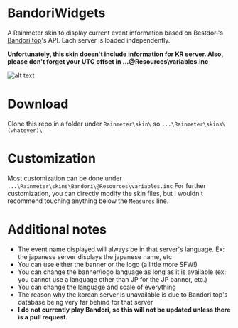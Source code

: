 # BandoriWidgets
A Rainmeter skin to display current event information based on ~~Bestdori's~~ [Bandori.top](https://bandori.top/)'s API. Each server is loaded independently.

**Unfortunately, this skin doesn't include information for KR server. Also, please don't forget your UTC offset in ...\@Resources\variables.inc**

![alt text](https://i.imgur.com/RjoEKL0.png)


# Download
Clone this repo in a folder under `Rainmeter\skin\` so `...\Rainmeter\skins\(whatever)\`

# Customization
Most customization can be done under `...\Rainmeter\skins\Bandori\@Resources\variables.inc`
For further customization, you can directly modify the skin files, but I wouldn't recommend touching anything below the `Measures` line.

# Additional notes
* The event name displayed will always be in that server's language. Ex: the japanese server displays the japanese name, etc
* You can use either the banner or the logo (a little more SFW!)
* You can change the banner/logo language as long as it is available (ex: you cannot use a language other than JP for the JP banner, etc.)
* You can change the language and scale of everything
* The reason why the korean server is unavailable is due to Bandori.top's database being very far behind for that server
* **I do not currently play Bandori, so this will not be updated unless there is a pull request.**

